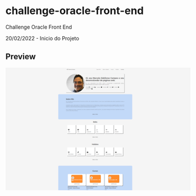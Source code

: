 # challenge-oracle-front-end
Challenge Oracle Front End

20/02/2022 - Inicio do Projeto

## Preview

![](./preview.png)
